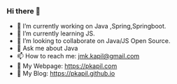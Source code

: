 ### Hi there 👋

- 🔭 I’m currently working on Java ,Spring,Springboot.
- 🌱 I’m currently learning JS.
- 👯 I’m looking to collaborate on Java/JS Open Source.
- 💬 Ask me about Java
- 📫 How to reach me: jmk.kapil@gmail.com
- 🧬 My Webpage: https://pkapil.com
- 🧬 My Blog: https://pkapil.github.io


